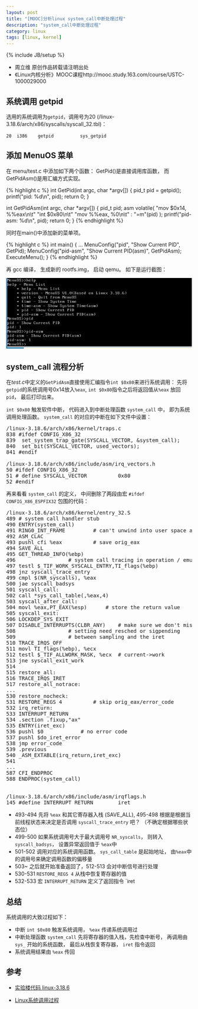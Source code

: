 ```yaml
---
layout: post
title: "[MOOC]分析linux system_call中断处理过程"
description: "system_call中断处理过程"
category: linux
tags: [linux, kernel]
---
```

{% include JB/setup %}

 -  周立维 原创作品转载请注明出处
 - 《Linux内核分析》MOOC课程http://mooc.study.163.com/course/USTC-1000029000

##  系统调用 getpid

选用的系统调用为`getpid`，调用号为20 (/linux-3.18.6/arch/x86/syscalls/syscall_32.tbl)：

    20	i386	getpid			sys_getpid

## 添加 MenuOS 菜单

在 menu/test.c 中添加如下两个函数： GetPid()是直接调用库函数， 而GetPidAsm()是用汇编方式实现。

{% highlight c %}
int GetPid(int argc, char *argv[])
{
    pid_t pid = getpid();
    printf("pid: %d\n", pid);
    return 0;
}

int GetPidAsm(int argc, char *argv[])
{
    pid_t pid;
    asm volatile(
        "mov $0x14, %%eax\n\t"
        "int $0x80\n\t"
        "mov %%eax, %0\n\t"
        : "=m"(pid)
    );
    printf("pid-asm: %d\n", pid);
    return 0;
}
{% endhighlight %}

同时在main()中添加新的菜单项。

{% highlight c %}
int main() 
{
...
    MenuConfig("pid", "Show Current PID", GetPid);
    MenuConfig("pid-asm", "Show Current PID(asm)", GetPidAsm);
    ExecuteMenu();
}
{% endhighlight %}

再 gcc 编译， 生成新的 rootfs.img， 启动 qemu。
如下是运行截图：

![MenuOS][1]

## system_call 流程分析

在*test.c*中定义的`GetPidAsm`直接使用汇编指令`int $0x80`来进行系统调用： 先将`getpid`的系统调用号0x14放入`%eax`, `int $0x80`指令之后将返回值从`%eax` 放回 `pid`， 最后打印出来。

`int $0x80` 触发软件中断， 代码进入到中断处理函数 `system_call` 中， 即为系统调用处理函数。 `system_call` 的对应的中断在如下文件中设置：

<pre>
/linux-3.18.6/arch/x86/kernel/traps.c
838 #ifdef CONFIG_X86_32
839	 set_system_trap_gate(SYSCALL_VECTOR, &system_call);
840	 set_bit(SYSCALL_VECTOR, used_vectors);
841 #endif

/linux-3.18.6/arch/x86/include/asm/irq_vectors.h
50 #ifdef CONFIG_X86_32
51 # define SYSCALL_VECTOR			0x80
52 #endif
</pre>

再来看看 `system_call` 的定义， 中间删除了两段由宏 `#ifdef CONFIG_X86_ESPFIX32` 包围的代码：

<pre>
/linux-3.18.6/arch/x86/kernel/entry_32.S
489	# system call handler stub
490 ENTRY(system_call)
491	RING0_INT_FRAME			# can't unwind into user space anyway
492	ASM_CLAC
493	pushl_cfi %eax			# save orig_eax
494	SAVE_ALL
495	GET_THREAD_INFO(%ebp)
496					# system call tracing in operation / emulation
497	testl $_TIF_WORK_SYSCALL_ENTRY,TI_flags(%ebp)
498	jnz syscall_trace_entry
499	cmpl $(NR_syscalls), %eax
500	jae syscall_badsys
501 syscall_call:
502	call *sys_call_table(,%eax,4)
503 syscall_after_call:
504	movl %eax,PT_EAX(%esp)		# store the return value
505 syscall_exit:
506	LOCKDEP_SYS_EXIT
507	DISABLE_INTERRUPTS(CLBR_ANY)	# make sure we don't miss an interrupt
508					# setting need_resched or sigpending
509					# between sampling and the iret
510	TRACE_IRQS_OFF
511	movl TI_flags(%ebp), %ecx
512	testl $_TIF_ALLWORK_MASK, %ecx	# current->work
513	jne syscall_exit_work
514
515 restore_all:
516	TRACE_IRQS_IRET
517 restore_all_notrace:
...
530 restore_nocheck:
531	RESTORE_REGS 4			# skip orig_eax/error_code
532 irq_return:
533	INTERRUPT_RETURN
534 .section .fixup,"ax"
535 ENTRY(iret_exc)
536	pushl $0			# no error code
537	pushl $do_iret_error
538	jmp error_code
539 .previous
540	_ASM_EXTABLE(irq_return,iret_exc)
541
...
587	CFI_ENDPROC
588 ENDPROC(system_call)


/linux-3.18.6/arch/x86/include/asm/irqflags.h
145 #define INTERRUPT_RETURN		iret
</pre>

* 493-494 先将 `%eax` 和其它寄存器入栈 (SAVE_ALL), 495-498 根据是根据当前线程状态来决定是否调用 `syscall_trace_entry` 吧？ （不确定根据哪些状态位）
* 499-500 如果系统调用号大于最大调用号 `NR_syscalls`， 则转入 `syscall_badsys`， 设置异常返回值于 `%eax`中
* 501-502 调用对应的系统调用函数。 `sys_call_table` 是起始地址， 由`%eax`中的调用号来确定调用函数的偏移量
* 503~    之后就开始准备返回了，512-513 会对中断信号进行处理
* 530-531 `RESTORE_REGS 4` 从栈中恢复寄存器的值
* 532-533 宏 `INTERRUPT_RETURN` 定义了返回指令 `iret

## 总结

系统调用的大致过程如下：

* 中断 `int $0x80` 触发系统调用， `%eax` 传递系统调用过
* 中断处理函数 `system_call` 先将寄存器的值入栈，先检查中断号， 再调用由 `sys_` 开始的系统函数， 最后从栈恢复寄存器， `iret` 指令返回
* 系统调用结果由 `%eax` 传回

## 参考

* [实验楼代码 linux-3.18.6][2]
* [Linux系统调用过程][3]

  [1]: /images/post/2015-04-05/menuos-system_call.png
  [2]: http://codelab.shiyanlou.com/xref/linux-3.18.6/arch/x86/kernel/entry_32.S
  [3]: http://www.cnblogs.com/lknlfy/archive/2012/07/14/2591366.html

